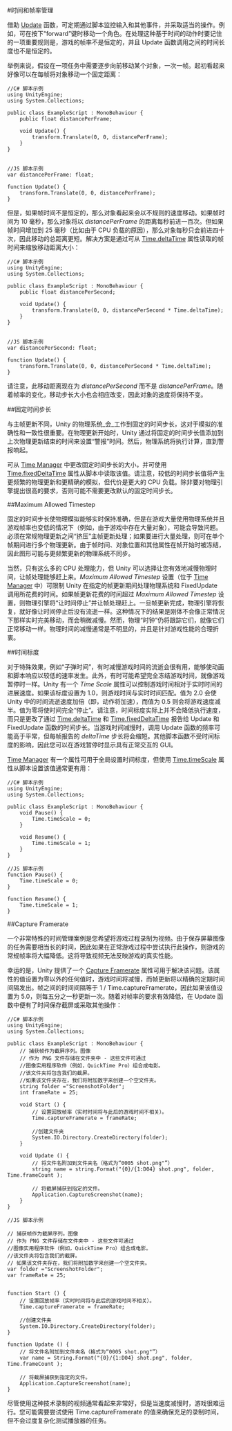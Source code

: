 #时间和帧率管理

借助 [Update](../ScriptReference/MonoBehaviour.Update.html) 函数，可定期通过脚本监控输入和其他事件，并采取适当的操作。例如，可在按下“forward”键时移动一个角色。在处理这种基于时间的动作时要记住的一项重要规则是，游戏的帧率不是恒定的，并且 Update 函数调用之间的时间长度也不是恒定的。

举例来说，假设在一项任务中需要逐步向前移动某个对象，一次一帧。起初看起来好像可以在每帧将对象移动一个固定距离：

````
//C# 脚本示例
using UnityEngine;
using System.Collections;

public class ExampleScript : MonoBehaviour {
	public float distancePerFrame;
	
	void Update() {
		transform.Translate(0, 0, distancePerFrame);
	}
}


//JS 脚本示例
var distancePerFrame: float;

function Update() {
	transform.Translate(0, 0, distancePerFrame);
}
````


但是，如果帧时间不是恒定的，那么对象看起来会以不规则的速度移动。如果帧时间为 10 毫秒，那么对象将以 _distancePerFrame_ 的距离每秒前进一百次。但如果帧时间增加到 25 毫秒（比如由于 CPU 负载的原因），那么对象每秒只会前进四十次，因此移动的总距离更短。解决方案是通过可从 [Time.deltaTime](../ScriptReference/Time-deltaTime.html) 属性读取的帧时间来缩放移动距离大小：

````
//C# 脚本示例
using UnityEngine;
using System.Collections;

public class ExampleScript : MonoBehaviour {
	public float distancePerSecond;
	
	void Update() {
		transform.Translate(0, 0, distancePerSecond * Time.deltaTime);
	}
}


//JS 脚本示例
var distancePerSecond: float;

function Update() {
	transform.Translate(0, 0, distancePerSecond * Time.deltaTime);
}
````

请注意，此移动距离现在为 _distancePerSecond_ 而不是 _distancePerFrame_。随着帧率的变化，移动步长大小也会相应改变，因此对象的速度将保持不变。


##固定时间步长

与主帧更新不同，Unity 的物理系统_会_工作到固定的时间步长，这对于模拟的准确性和一致性很重要。在物理更新开始时，Unity 通过将固定的时间步长值添加到上次物理更新结束的时间来设置“警报”时间。然后，物理系统将执行计算，直到警报响起。

可从 [Time Manager](class-TimeManager.html) 中更改固定时间步长的大小，并可使用 [Time.fixedDeltaTime](../ScriptReference/Time-fixedDeltaTime.html) 属性从脚本中读取该值。请注意，较低的时间步长值将产生更频繁的物理更新和更精确的模拟，但代价是更大的 CPU 负载。除非要对物理引擎提出很高的要求，否则可能不需要更改默认的固定时间步长。


##Maximum Allowed Timestep

固定的时间步长使物理模拟能够实时保持准确，但是在游戏大量使用物理系统并且游戏帧率也变低的情况下（例如，由于游戏中存在大量对象），可能会导致问题。必须在常规物理更新之间“挤压”主帧更新处理；如果要进行大量处理，则可在单个帧期间进行多个物理更新。由于帧时间、对象位置和其他属性在帧开始时被冻结，因此图形可能与更频繁更新的物理系统不同步。

当然，只有这么多的 CPU 处理能力，但 Unity 可以选择让您有效地减慢物理时间，让帧处理能够赶上来。_Maximum Allowed Timestep_ 设置（位于 [Time Manager](class-TimeManager.html) 中）可限制 Unity 在指定的帧更新期间处理物理系统和 FixedUpdate 调用所花费的时间。如果帧更新花费的时间超过 _Maximum Allowed Timestep_ 设置，则物理引擎将“让时间停止”并让帧处理赶上。一旦帧更新完成，物理引擎将恢复，就好像让时间停止后没有流逝一样。这种情况下的结果是刚体不会像正常情况下那样实时完美移动，而会稍微减慢。然而，物理“时钟”仍将跟踪它们，就像它们正常移动一样。物理时间的减慢通常是不明显的，并且是针对游戏性能的合理折衷。


##时间标度

对于特殊效果，例如“子弹时间”，有时减慢游戏时间的流逝会很有用，能够使动画和脚本响应以较低的速率发生。此外，有时可能希望完全冻结游戏时间，就像游戏暂停时一样。Unity 有一个 _Time Scale_ 属性可以控制游戏时间相对于实时时间的进展速度。如果该标度设置为 1.0，则游戏时间与实时时间匹配。值为 2.0 会使 Unity 中的时间流逝速度加倍（即，动作将加速），而值为 0.5 则会将游戏速度减半。值为零将使时间完全“停止”。请注意，时间标度实际上并不会降低执行速度，而只是更改了通过 [Time.deltaTime](../ScriptReference/Time-deltaTime.html) 和 [Time.fixedDeltaTime](../ScriptReference/Time-fixedDeltaTime.html) 报告给 Update 和 FixedUpdate 函数的时间步长。当游戏时间减慢时，调用 Update 函数的频率可能高于平常，但每帧报告的 _deltaTime_ 步长将会缩短。其他脚本函数不受时间标度的影响，因此您可以在游戏暂停时显示具有正常交互的 GUI。

[Time Manager](class-TimeManager.html) 有一个属性可用于全局设置时间标度，但使用 [Time.timeScale](../ScriptReference/Time-timeScale.html) 属性从脚本设置该值通常更有用：

````
//C# 脚本示例
using UnityEngine;
using System.Collections;

public class ExampleScript : MonoBehaviour {
	void Pause() {
		Time.timeScale = 0;
	}
	
	void Resume() {
		Time.timeScale = 1;
	}
}

//JS 脚本示例
function Pause() {
	Time.timeScale = 0;
}

function Resume() {
	Time.timeScale = 1;
}
````

##Capture Framerate

一个非常特殊的时间管理案例是您希望将游戏过程录制为视频。由于保存屏幕图像的任务需要相当长的时间，因此如果在正常游戏过程中尝试执行此操作，则游戏的常规帧率将大幅降低。这将导致视频无法反映游戏的真实性能。

幸运的是，Unity 提供了一个 [Capture Framerate](../ScriptReference/Time-captureFramerate.html) 属性可用于解决该问题。该属性的值设置为零以外的任何值时，游戏时间将减慢，而帧更新将以精确的定期时间间隔发出。帧之间的时间间隔等于 1 / Time.captureFramerate，因此如果该值设置为 5.0，则每五分之一秒更新一次。随着对帧率的要求有效降低，在 Update 函数中便有了时间保存截屏或采取其他操作：

````
//C# 脚本示例
using UnityEngine;
using System.Collections;

public class ExampleScript : MonoBehaviour {
	// 捕获帧作为截屏序列。图像
	// 作为 PNG 文件存储在文件夹中 - 这些文件可通过
	//图像实用程序软件（例如，QuickTime Pro）组合成电影。
	//该文件夹将包含我们的截屏。
	//如果该文件夹存在，我们将附加数字来创建一个空文件夹。
	string folder ="ScreenshotFolder";
	int frameRate = 25;
		
	void Start () {
		// 设置回放帧率（实时时间将与此后的游戏时间不相关）。
		Time.captureFramerate = frameRate;
		
		//创建文件夹
		System.IO.Directory.CreateDirectory(folder);
	}
	
	void Update () {
		// 将文件名附加到文件夹名（格式为“0005 shot.png"”）
		string name = string.Format("{0}/{1:D04} shot.png", folder, Time.frameCount );
		
		// 将截屏捕获到指定的文件。
		Application.CaptureScreenshot(name);
	}
}

//JS 脚本示例

// 捕获帧作为截屏序列。图像
// 作为 PNG 文件存储在文件夹中 - 这些文件可通过
//图像实用程序软件（例如，QuickTime Pro）组合成电影。
//该文件夹将包含我们的截屏。
// 如果该文件夹存在，我们将附加数字来创建一个空文件夹。
var folder ="ScreenshotFolder";
var frameRate = 25;


function Start () {
	// 设置回放帧率（实时时间将与此后的游戏时间不相关）。
	Time.captureFramerate = frameRate;

	//创建文件夹
	System.IO.Directory.CreateDirectory(folder);
}

function Update () {
	// 将文件名附加到文件夹名（格式为“0005 shot.png"”）
	var name = String.Format("{0}/{1:D04} shot.png", folder, Time.frameCount );

	// 将截屏捕获到指定的文件。
	Application.CaptureScreenshot(name);
}
````

尽管使用这种技术录制的视频通常看起来非常好，但是当速度减慢时，游戏很难运行。您可能需要尝试使用 Time.captureFramerate 的值来确保充足的录制时间，但不会过度复杂化测试播放器的任务。
